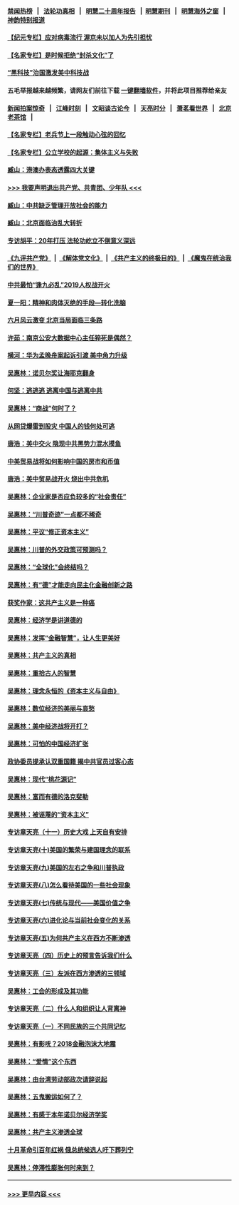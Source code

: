 #### [禁闻热榜](热点新闻.md?=0)  &nbsp;&nbsp;|&nbsp;&nbsp; [法轮功真相](https://github.com/gfw-breaker/truth/blob/master/README.md?=0) &nbsp;&nbsp;|&nbsp;&nbsp; [明慧二十周年报告](https://github.com/gfw-breaker/mh-reports/blob/master/README.md?=0) &nbsp;&nbsp;|&nbsp;&nbsp;[明慧期刊](https://github.com/gfw-breaker/mh-qikan) &nbsp;&nbsp;|&nbsp;&nbsp; [明慧海外之窗](https://github.com/gfw-breaker/mh-news/blob/master/README.md?=0) &nbsp;&nbsp;|&nbsp;&nbsp; [神韵特别报道](https://github.com/gfw-breaker/mh-news/blob/master/shenyun.md?=0)
#### [【纪元专栏】应对病毒流行 渥京未以加人为先引担忧](../pages/nsc423/n11875714.md?t=03010802) 
#### [【名家专栏】是时候拒绝“封杀文化”了](../pages/nsc423/n11814093.md?t=03010802) 
#### [“黑科技”治国激发美中科技战](../pages/nsc423/n11638056.md?t=03010802) 
#### 五毛举报越来越频繁，请网友们前往下载 [一键翻墙软件](https://github.com/gfw-breaker/ssr-accounts)，并将此项目推荐给亲友
#### [新闻拍案惊奇](https://github.com/gfw-breaker/banned-news/blob/master/pages/link4.md) &nbsp;&nbsp;|&nbsp;&nbsp; [江峰时刻](https://github.com/gfw-breaker/banned-news/blob/master/pages/link4.md) &nbsp;&nbsp;|&nbsp;&nbsp; [文昭谈古论今](https://github.com/gfw-breaker/banned-news/blob/master/pages/link4.md) &nbsp;&nbsp;|&nbsp;&nbsp; [天亮时分](https://github.com/gfw-breaker/banned-news/blob/master/pages/link4.md) &nbsp;&nbsp;|&nbsp;&nbsp; [萧茗看世界](https://github.com/gfw-breaker/banned-news/blob/master/pages/link4.md) &nbsp;&nbsp;|&nbsp;&nbsp; [北京老茶馆](https://github.com/gfw-breaker/banned-news/blob/master/pages/link4.md) &nbsp;&nbsp;|&nbsp;&nbsp; 
#### [【名家专栏】老兵节上一段触动心弦的回忆](../pages/nsc423/n11646016.md?t=03010802) 
#### [【名家专栏】公立学校的起源：集体主义与失败](../pages/nsc423/n11601833.md?t=03010802) 
#### [臧山：港澳办表态透露四大关键](../pages/nsc423/n11421628.md?t=03010802) 
#### [>>> 我要声明退出共产党、共青团、少年队 <<<](https://github.com/begood0513/goodnews/blob/master/quit/letter.md) 
#### [臧山：中共缺乏管理开放社会的能力](../pages/nsc423/n11407457.md?t=03010802) 
#### [臧山：北京面临治乱大转折](../pages/nsc423/n11406895.md?t=03010802) 
#### [专访胡平：20年打压 法轮功屹立不倒意义深远](../pages/nsc423/n11398800.md?t=03010802) 
#### [《九评共产党》](https://github.com/begood0513/9ping.md/blob/master/README.md) &nbsp;|&nbsp; [《解体党文化》](../../../../jtdwh.md/blob/master/README.md)  &nbsp;|&nbsp; [《共产主义的终极目的》](../../../../gczydzjmd.md/blob/master/README.md) &nbsp;|&nbsp; [《魔鬼在统治我们的世界》](../../../../mgztzwmdsj.md/blob/master/README.md) 
#### [中共最怕“逢九必乱”2019人权战开火](../pages/nsc423/n11385248.md?t=03010802) 
#### [夏一阳：精神和肉体灭绝的手段—转化洗脑](../pages/nsc423/n11368250.md?t=03010802) 
#### [六月风云激变 北京当局面临三条路](../pages/nsc423/n11313668.md?t=03010802) 
#### [许茹：南京公安大数据中心主任猝死是偶然？](../pages/nsc423/n11064744.md?t=03010802) 
#### [横河：华为孟晚舟案起诉引渡 美中角力升级](../pages/nsc423/n11027230.md?t=03010802) 
#### [吴惠林：诺贝尔奖让海耶克翻身](../pages/nsc423/n10890049.md?t=03010802) 
#### [何坚：逃逃逃 逃离中国与逃离中共](../pages/nsc423/n10592891.md?t=03010802) 
#### [吴惠林：“商战”何时了？](../pages/nsc423/n10573558.md?t=03010802) 
#### [从网贷爆雷到股灾 中国人的钱何处可逃](../pages/nsc423/n10572800.md?t=03010802) 
#### [唐浩：美中交火 隐现中共黑势力混水摸鱼](../pages/nsc423/n10544040.md?t=03010802) 
#### [中美贸易战将如何影响中国的房市和币值](../pages/nsc423/n10543697.md?t=03010802) 
#### [唐浩：美中贸易战开火 烧出中共危机](../pages/nsc423/n10540126.md?t=03010802) 
#### [吴惠林：企业家是否应负较多的“社会责任”](../pages/nsc423/n10535022.md?t=03010802) 
#### [吴惠林：“川普奇迹”一点都不稀奇](../pages/nsc423/n10512808.md?t=03010802) 
#### [吴惠林：平议“修正资本主义”](../pages/nsc423/n10495724.md?t=03010802) 
#### [吴惠林：川普的外交政策可预测吗？](../pages/nsc423/n10462387.md?t=03010802) 
#### [吴惠林：“全球化”会终结吗？](../pages/nsc423/n10452838.md?t=03010802) 
#### [吴惠林：有“德”才能走向民主化金融创新之路](../pages/nsc423/n10432292.md?t=03010802) 
#### [获奖作家：这共产主义是一种癌](../pages/nsc423/n10431541.md?t=03010802) 
#### [吴惠林：经济学是讲道德的](../pages/nsc423/n10398014.md?t=03010802) 
#### [吴惠林：发挥“金融智慧”，让人生更美好](../pages/nsc423/n10375019.md?t=03010802) 
#### [吴惠林：共产主义的真相](../pages/nsc423/n10351394.md?t=03010802) 
#### [吴惠林：重拾古人的智慧](../pages/nsc423/n10337691.md?t=03010802) 
#### [吴惠林：理念永恒的《资本主义与自由》](../pages/nsc423/n10316274.md?t=03010802) 
#### [吴惠林：数位经济的美丽与哀愁](../pages/nsc423/n10292946.md?t=03010802) 
#### [吴惠林：美中经济战将开打？](../pages/nsc423/n10258825.md?t=03010802) 
#### [吴惠林：可怕的中国经济扩张](../pages/nsc423/n10219147.md?t=03010802) 
#### [政协委员提承认双重国籍 揭中共官员过客心态](../pages/nsc423/n10208809.md?t=03010802) 
#### [吴惠林：现代“桃花源记”](../pages/nsc423/n10185234.md?t=03010802) 
#### [吴惠林：富而有德的洛克斐勒](../pages/nsc423/n10142264.md?t=03010802) 
#### [吴惠林：被诬蔑的“资本主义”](../pages/nsc423/n10124816.md?t=03010802) 
#### [专访章天亮（十一）历史大戏 上天自有安排](../pages/nsc423/n10094905.md?t=03010802) 
#### [专访章天亮(十)美国的繁荣与建国理念的联系](../pages/nsc423/n10094899.md?t=03010802) 
#### [专访章天亮(九)美国的左右之争和川普执政](../pages/nsc423/n10094889.md?t=03010802) 
#### [专访章天亮(八)怎么看待美国的一些社会现象](../pages/nsc423/n10094857.md?t=03010802) 
#### [专访章天亮(七)传统与现代——美国价值之争](../pages/nsc423/n10093140.md?t=03010802) 
#### [专访章天亮(六)进化论与当前社会变化的关系](../pages/nsc423/n10092036.md?t=03010802) 
#### [专访章天亮(五)为何共产主义在西方不断渗透](../pages/nsc423/n10083620.md?t=03010802) 
#### [专访章天亮（四）历史上的预言告诉我们什么](../pages/nsc423/n10083606.md?t=03010802) 
#### [专访章天亮（三）左派在西方渗透的三领域](../pages/nsc423/n10081115.md?t=03010802) 
#### [吴惠林：工会的形成及其功能](../pages/nsc423/n10080633.md?t=03010802) 
#### [专访章天亮（二）什么人和组织让人背离神](../pages/nsc423/n10076637.md?t=03010802) 
#### [专访章天亮（一）不同民族的三个共同记忆](../pages/nsc423/n10074188.md?t=03010802) 
#### [吴惠林：有影呒？2018金融泡沫大地震](../pages/nsc423/n10040534.md?t=03010802) 
#### [吴惠林：“爱情”这个东西](../pages/nsc423/n10019423.md?t=03010802) 
#### [吴惠林：由台湾劳动部政次请辞说起](../pages/nsc423/n9979679.md?t=03010802) 
#### [吴惠林：五鬼搬运如何了？](../pages/nsc423/n9925338.md?t=03010802) 
#### [吴惠林：有感于本年诺贝尔经济学奖](../pages/nsc423/n9871883.md?t=03010802) 
#### [吴惠林：共产主义渗透全球](../pages/nsc423/n9812748.md?t=03010802) 
#### [十月革命引百年红祸 俄总统候选人吁下葬列宁](../pages/nsc423/n9810182.md?t=03010802) 
#### [吴惠林：停滞性膨胀何时来到？](../pages/nsc423/n9764136.md?t=03010802) 

----
#### [ >>> 更早内容 <<< ](../indexes/nsc423-earlier.md)
